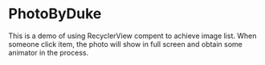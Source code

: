 # PhotoByDuke
This is a demo of using RecyclerView compent to achieve image list. When
someone click item, the photo will show in full screen and obtain some
animator in the process.
